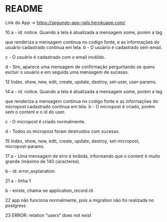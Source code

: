 # README

Link do App -> https://segundo-app-rails.herokuapp.com/

10
a - id: notice. Quando a tela é atualizada a mensagem some, porém a tag

que renderiza a mensagem continua no codigo fonte, e as informações do usuário cadastrado continua em tela.
b - O usuário é cadastrado sem email.

c - O usuário é cadastrado com o email inválido.

d - Sim, aparece uma mensagem de confirmação perguntando se quero excluir o usuário e em seguida uma mensagem de sucesso.

12
Index, show, new, edit, create, update, destroy, set-user, user-params.

14
a - id: notice. Quando a tela é atualizada a mensagem some, porém a tag

que renderiza a mensagem continua no codigo fonte e as informações do micropost cadastrado continua em tela.
b - O micropost é criado, porém sem o content e o id do user.

c - O micropost é criado normalmente.

d - Todos os micropost foram destruidos com sucesso.

15 
Index, show, new, edit, create, update, destroy, set-micropost, micropost-params.

17
a - Uma mensagem de erro é exibida, informando que o content é muito grande (máximo de 140 caracteres).

b - id: error_explanation

21
a - linha 1

b - existe, chama-se application_record.rb

22
app não funciona normalmente, pois a migration não foi realizada no postgress

23
ERROR:  relation "users" does not exist

